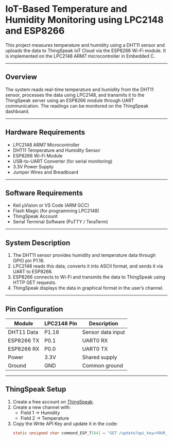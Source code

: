 # IoT-Based Temperature and Humidity Monitoring using LPC2148 and ESP8266

This project measures temperature and humidity using a DHT11 sensor and uploads the data to ThingSpeak IoT Cloud via the ESP8266 Wi-Fi module. It is implemented on the LPC2148 ARM7 microcontroller in Embedded C.

---

## Overview

The system reads real-time temperature and humidity from the DHT11 sensor, processes the data using LPC2148, and transmits it to the ThingSpeak server using an ESP8266 module through UART communication. The readings can be monitored on the ThingSpeak dashboard.

---

## Hardware Requirements

- LPC2148 ARM7 Microcontroller  
- DHT11 Temperature and Humidity Sensor  
- ESP8266 Wi-Fi Module  
- USB-to-UART Converter (for serial monitoring)  
- 3.3V Power Supply  
- Jumper Wires and Breadboard  

---

## Software Requirements

- Keil µVision or VS Code (ARM GCC)  
- Flash Magic (for programming LPC2148)  
- ThingSpeak Account  
- Serial Terminal Software (PuTTY / TeraTerm)

---

## System Description

1. The DHT11 sensor provides humidity and temperature data through GPIO pin P1.16.  
2. LPC2148 reads this data, converts it into ASCII format, and sends it via UART to ESP8266.  
3. ESP8266 connects to Wi-Fi and transmits the data to ThingSpeak using HTTP GET requests.  
4. ThingSpeak displays the data in graphical format in the user’s channel.

---

## Pin Configuration

| Module | LPC2148 Pin | Description |
|---------|--------------|-------------|
| DHT11 Data | P1.16 | Sensor data input |
| ESP8266 TX | P0.1 | UART0 RX |
| ESP8266 RX | P0.0 | UART0 TX |
| Power | 3.3V | Shared supply |
| Ground | GND | Common ground |

---

## ThingSpeak Setup

1. Create a free account on [ThingSpeak](https://thingspeak.com).  
2. Create a new channel with:
   - Field 1 → Humidity  
   - Field 2 → Temperature  
3. Copy the Write API Key and update it in the code:
   ```c
   static unsigned char command_ESP_7[64] = "GET /update?api_key=YOUR_API_KEY&field1=";
